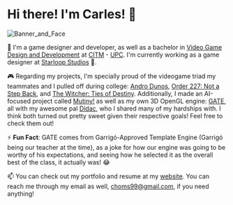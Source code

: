 # Hi there! I'm Carles! 👋

![Banner_and_Face](https://user-images.githubusercontent.com/36209557/138743918-2fccdbb5-8a19-4c9b-877b-9f4a8a93ae25.png)

💼 I'm a game designer and developer, as well as a bachelor in [Video Game Design and Development](https://www.citm.upc.edu/ing/estudis/grau-videojocs-bcn/) at [CITM](https://www.citm.upc.edu/ing/) - [UPC](https://www.upc.edu/en?set_language=en). I'm currently working as a game designer at [Starloop Studios](https://starloopstudios.com/) 🚀.

🎮 Regarding my projects, I'm specially proud of the videogame triad my teammates and I pulled off during college: [Andro Dunos](https://github.com/ch0m5/Project_1), [Order 227: Not a Step Back](https://github.com/ChillChiliStudio/Order227), and [The Witcher: Ties of Destiny](https://github.com/Broken-Gem-Studio/The-Witcher-Ties-of-Destiny). Additionally, I made an AI-focused project called [Mutiny!](https://ch0m5.github.io/Mutiny/) as well as my own 3D OpenGL engine: [GATE](https://github.com/DocDonkeys/GATE_Engine), all with my awesome pal [Dídac](https://github.com/DidacRomero), who I shared many of my hardships with. I think both turned out pretty sweet given their respective goals! Feel free to check them out!

⚡ **Fun Fact**: GATE comes from Garrigó-Approved Template Engine (Garrigó being our teacher at the time), as a joke for how our engine was going to be worthy of his expectations, and seeing how he selected it as the overall best of the class, it actually was! 😂

📫 You can check out my portfolio and resume at my [website](https://www.carleshoms.com/). You can reach me through my email as well, <choms99@gmail.com>, if you need anything!
